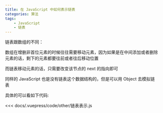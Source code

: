 ```yaml
---
title: 在 JavaScript 中如何表示链表
categories: 算法
tags:
    - JavaScript
    - 链表
---
```


链表跟数组的不同：

数组在增删非首位元素的时候往往需要移动元素，因为如果是在中间添加或者删除元素的话，剩下的元素都要往前或者往后移动位置

而链表移动元素的话，只需要改变该节点的 next 的指向即可

同样的 JavaScript 也是没有链表这个数据结构的，但是可以用 Object 去模拟链表

具体的可以看如下代码:

<<< docs/.vuepress/code/other/链表表示.js
